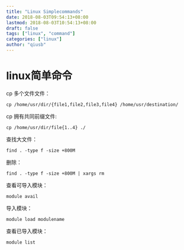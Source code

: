 ```yaml
---
title: "Linux Simplecommands"
date: 2018-08-03T09:54:13+08:00
lastmod: 2018-08-03T10:54:13+08:00
draft: false
tags: ["linux", "command"]
categories: ["linux"]
author: "qiusb"
---
```


# linux简单命令

cp 多个文件文件：

```
cp /home/usr/dir/{file1,file2,file3,file4} /home/usr/destination/
```

cp 拥有共同前缀文件:

```
cp /home/usr/dir/file{1..4} ./
```
查找大文件：
```
find . -type f -size +800M
```
删除：
```
find . -type f -size +800M | xargs rm
```


查看可导入模块：

```
module avail
```

导入模块：

```
module load modulename
```

查看已导入模块：
```
module list
```
